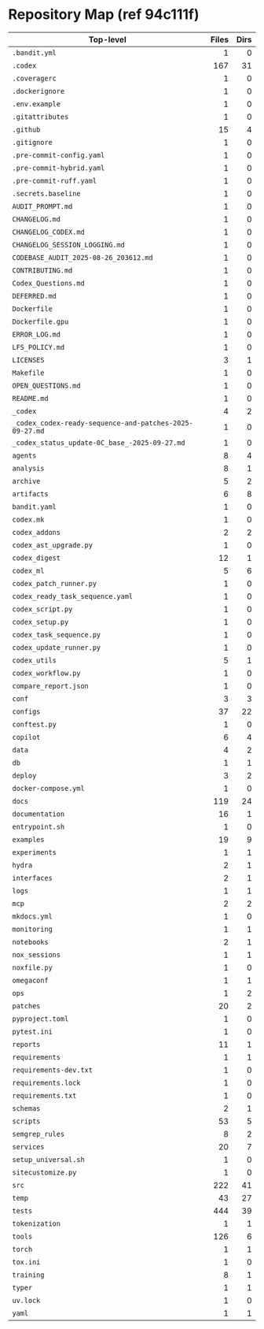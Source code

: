 # Repository Map (ref 94c111f)

| Top-level | Files | Dirs |
|---|---:|---:|
| `.bandit.yml` | 1 | 0 |
| `.codex` | 167 | 31 |
| `.coveragerc` | 1 | 0 |
| `.dockerignore` | 1 | 0 |
| `.env.example` | 1 | 0 |
| `.gitattributes` | 1 | 0 |
| `.github` | 15 | 4 |
| `.gitignore` | 1 | 0 |
| `.pre-commit-config.yaml` | 1 | 0 |
| `.pre-commit-hybrid.yaml` | 1 | 0 |
| `.pre-commit-ruff.yaml` | 1 | 0 |
| `.secrets.baseline` | 1 | 0 |
| `AUDIT_PROMPT.md` | 1 | 0 |
| `CHANGELOG.md` | 1 | 0 |
| `CHANGELOG_CODEX.md` | 1 | 0 |
| `CHANGELOG_SESSION_LOGGING.md` | 1 | 0 |
| `CODEBASE_AUDIT_2025-08-26_203612.md` | 1 | 0 |
| `CONTRIBUTING.md` | 1 | 0 |
| `Codex_Questions.md` | 1 | 0 |
| `DEFERRED.md` | 1 | 0 |
| `Dockerfile` | 1 | 0 |
| `Dockerfile.gpu` | 1 | 0 |
| `ERROR_LOG.md` | 1 | 0 |
| `LFS_POLICY.md` | 1 | 0 |
| `LICENSES` | 3 | 1 |
| `Makefile` | 1 | 0 |
| `OPEN_QUESTIONS.md` | 1 | 0 |
| `README.md` | 1 | 0 |
| `_codex` | 4 | 2 |
| `_codex_codex-ready-sequence-and-patches-2025-09-27.md` | 1 | 0 |
| `_codex_status_update-0C_base_-2025-09-27.md` | 1 | 0 |
| `agents` | 8 | 4 |
| `analysis` | 8 | 1 |
| `archive` | 5 | 2 |
| `artifacts` | 6 | 8 |
| `bandit.yaml` | 1 | 0 |
| `codex.mk` | 1 | 0 |
| `codex_addons` | 2 | 2 |
| `codex_ast_upgrade.py` | 1 | 0 |
| `codex_digest` | 12 | 1 |
| `codex_ml` | 5 | 6 |
| `codex_patch_runner.py` | 1 | 0 |
| `codex_ready_task_sequence.yaml` | 1 | 0 |
| `codex_script.py` | 1 | 0 |
| `codex_setup.py` | 1 | 0 |
| `codex_task_sequence.py` | 1 | 0 |
| `codex_update_runner.py` | 1 | 0 |
| `codex_utils` | 5 | 1 |
| `codex_workflow.py` | 1 | 0 |
| `compare_report.json` | 1 | 0 |
| `conf` | 3 | 3 |
| `configs` | 37 | 22 |
| `conftest.py` | 1 | 0 |
| `copilot` | 6 | 4 |
| `data` | 4 | 2 |
| `db` | 1 | 1 |
| `deploy` | 3 | 2 |
| `docker-compose.yml` | 1 | 0 |
| `docs` | 119 | 24 |
| `documentation` | 16 | 1 |
| `entrypoint.sh` | 1 | 0 |
| `examples` | 19 | 9 |
| `experiments` | 1 | 1 |
| `hydra` | 2 | 1 |
| `interfaces` | 2 | 1 |
| `logs` | 1 | 1 |
| `mcp` | 2 | 2 |
| `mkdocs.yml` | 1 | 0 |
| `monitoring` | 1 | 1 |
| `notebooks` | 2 | 1 |
| `nox_sessions` | 1 | 1 |
| `noxfile.py` | 1 | 0 |
| `omegaconf` | 1 | 1 |
| `ops` | 1 | 2 |
| `patches` | 20 | 2 |
| `pyproject.toml` | 1 | 0 |
| `pytest.ini` | 1 | 0 |
| `reports` | 11 | 1 |
| `requirements` | 1 | 1 |
| `requirements-dev.txt` | 1 | 0 |
| `requirements.lock` | 1 | 0 |
| `requirements.txt` | 1 | 0 |
| `schemas` | 2 | 1 |
| `scripts` | 53 | 5 |
| `semgrep_rules` | 8 | 2 |
| `services` | 20 | 7 |
| `setup_universal.sh` | 1 | 0 |
| `sitecustomize.py` | 1 | 0 |
| `src` | 222 | 41 |
| `temp` | 43 | 27 |
| `tests` | 444 | 39 |
| `tokenization` | 1 | 1 |
| `tools` | 126 | 6 |
| `torch` | 1 | 1 |
| `tox.ini` | 1 | 0 |
| `training` | 8 | 1 |
| `typer` | 1 | 1 |
| `uv.lock` | 1 | 0 |
| `yaml` | 1 | 1 |


